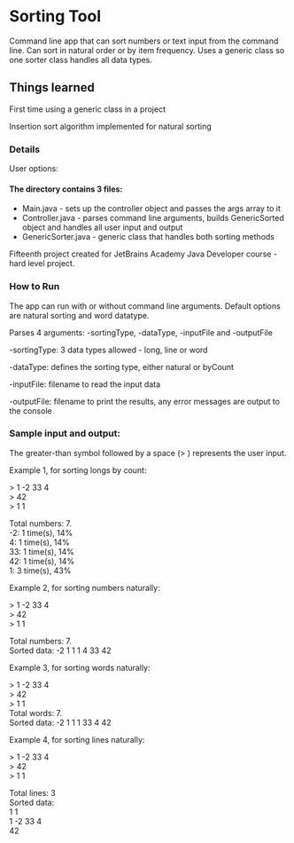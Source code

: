 # Sorting Tool

Command line app that can sort numbers or text input from the command line. Can sort in natural order or by item frequency. Uses a generic class so one sorter class handles all data types.

## Things learned 

First time using a generic class in a project

Insertion sort algorithm implemented for natural sorting

### Details

User options:


#### The directory contains 3 files: 

* Main.java - sets up the controller object and passes the args array to it
* Controller.java - parses command line arguments, builds GenericSorted object and handles all user input and output
* GenericSorter.java - generic class that handles both sorting methods

Fifteenth project created for JetBrains Academy Java Developer course - hard level project.

### How to Run

The app can run with or without command line arguments. Default options are natural sorting and word datatype.

Parses 4 arguments: -sortingType, -dataType, -inputFile and -outputFile
  
-sortingType: 3 data types allowed - long, line or word

-dataType: defines the sorting type, either natural or byCount

-inputFile: filename to read the input data

-outputFile: filename to print the results, any error messages are output to the console

### Sample input and output:

The greater-than symbol followed by a space (> ) represents the user input. 

Example 1, for sorting longs by count:

\> 1 -2   33 4\
\> 42\
\> 1                 1

Total numbers: 7.\
-2: 1 time(s), 14%\
4: 1 time(s), 14%\
33: 1 time(s), 14%\
42: 1 time(s), 14%\
1: 3 time(s), 43%

Example 2, for sorting numbers naturally:

\> 1 -2   33 4\
\> 42\
\> 1                 1

Total numbers: 7.\
Sorted data: -2 1 1 1 4 33 42

Example 3, for sorting words naturally:

\> 1 -2   33 4\
\> 42\
\> 1                 1\
Total words: 7.\
Sorted data: -2 1 1 1 33 4 42

Example 4, for sorting lines naturally:

\> 1 -2   33 4\
\> 42\
\> 1                 1

Total lines: 3\
Sorted data:\
1                 1\
1 -2   33 4\
42
